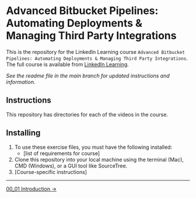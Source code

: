 # Advanced Bitbucket Pipelines: Automating Deployments & Managing Third Party Integrations

This is the repository for the LinkedIn Learning course `Advanced Bitbucket Pipelines: Automating Deployments & Managing Third Party Integrations`. The full course is available from [LinkedIn Learning][lil-course-url].

_See the readme file in the main branch for updated instructions and information._

## Instructions

This repository has directories for each of the videos in the course.

## Installing

1. To use these exercise files, you must have the following installed:
	- [list of requirements for course]
2. Clone this repository into your local machine using the terminal (Mac), CMD (Windows), or a GUI tool like SourceTree.
3. [Course-specific instructions]


[0]: # (Replace these placeholder URLs with actual course URLs)

[lil-course-url]: https://www.linkedin.com/learning/
[lil-thumbnail-url]: http://


<!-- FooterStart -->
---
[00_01 Introduction →](ch0_intro/00_01_introduction/README.md)
<!-- FooterEnd -->
